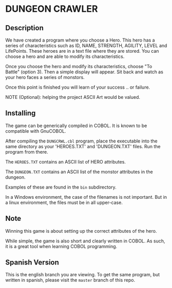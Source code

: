 # DUNGEON CRAWLER

## Description

We have created a program where you choose a Hero. This hero has a series of characteristics such as ID, NAME, STRENGTH, AGILITY, LEVEL and LifePoints. These heroes are in a text file where they are stored. You can choose a hero and are able to modify its characteristics.

Once you choose the hero and modify its characteristics, choose "To Battle" (option 3). Then a simple display will appear. Sit back and watch as your hero faces a series of monstors.

Once this point is finished you will learn of your success .. or failure.

NOTE (Optional): helping the project ASCII Art would be valued.

## Installing

The game can be generically compiled in COBOL. It is known to be compatible with GnuCOBOL.

After compiling the `DUNGCRWL.cbl` program, place the executable into the same directory as your 'HEROES.TXT' and 'DUNGEON.TXT' files. Run the program from there.

The `HEROES.TXT` contains an ASCII list of HERO attributes.

The `DUNGEON.TXT` contains an ASCII list of the monstor attributes in the dungeon.

Examples of these are found in the `bin` subdirectory.

In a Windows environment, the case of the filenames is not important. But in a linux environment, the files must be in all upper-case.

## Note

Winning this game is about setting up the correct attributes of the hero.

While simple, the game is also short and clearly written in COBOL. As such, it is a great tool when learning COBOL programming.

## Spanish Version

This is the english branch you are viewing. To get the same program, but written in spanish, please visit the `master` branch of this repo.
